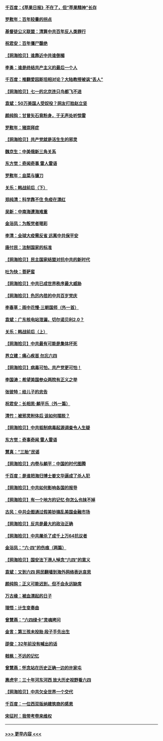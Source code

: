 #### [千百度：《苹果日报》不在了，但“苹果精神”长存](../pages/nsc993/n13046703.md?t=06252301) 
#### [罗慰年：百年较量的拐点](../pages/nsc993/n13046542.md?t=06252301) 
#### [基督徒公义联盟：清算中共百年反人类罪行](../pages/nsc993/n13046499.md?t=06252301) 
#### [祝君安：百年僵尸罄绝](../pages/nsc993/n13045595.md?t=06252301) 
#### [【网海拾贝】谁靠近中共谁倒楣](../pages/nsc993/n13044667.md?t=06252301) 
#### [李勇：谁是终结共产主义的最后一个人](../pages/nsc993/n13044397.md?t=06252301) 
#### [千百度：推翻爱因斯坦相对论？大陆教授被讽“丢人”](../pages/nsc993/n13043908.md?t=06252301) 
#### [【网海拾贝】七一的北京连只鸟都飞不进](../pages/nsc993/n13041377.md?t=06252301) 
#### [袁斌：50万美国人受奴役？网友打脸赵立坚](../pages/nsc993/n13041330.md?t=06252301) 
#### [颜纯钩：甘冒矢石竟粉身，于无声处听惊雷](../pages/nsc993/n13041140.md?t=06252301) 
#### [罗慰年：猪崇拜症](../pages/nsc993/n13041071.md?t=06252301) 
#### [【网海拾贝】共产党就是活生生的邪灵](../pages/nsc993/n13036627.md?t=06252301) 
#### [魏京生：中美俄新三角关系](../pages/nsc993/n13035986.md?t=06252301) 
#### [东方觉：奇闻奇事 雷人雷语](../pages/nsc993/n13035878.md?t=06252301) 
#### [罗慰年：韭菜与镰刀](../pages/nsc993/n13034374.md?t=06252301) 
#### [关乐：韩战前后（下）](../pages/nsc993/n13034113.md?t=06252301) 
#### [郑纯清：科学靠不住 免疫在漂红](../pages/nsc993/n13034093.md?t=06252301) 
#### [吴新：中南海遭海难重](../pages/nsc993/n13034084.md?t=06252301) 
#### [金浴凤：为叛党者喝彩](../pages/nsc993/n13034058.md?t=06252301) 
#### [李清：全球大疫需反省 远离中共保平安](../pages/nsc993/n13033784.md?t=06252301) 
#### [唐付民：法制国家的标准](../pages/nsc993/n13032944.md?t=06252301) 
#### [【网海拾贝】民主国家结盟对抗中共的新时代](../pages/nsc993/n13031717.md?t=06252301) 
#### [吐为快：菩萨蛮](../pages/nsc993/n13030033.md?t=06252301) 
#### [【网海拾贝】中共已成世界秩序最大威胁](../pages/nsc993/n13028138.md?t=06252301) 
#### [【网海拾贝】色厉内荏的中共百岁党庆](../pages/nsc993/n13025582.md?t=06252301) 
#### [李春草：雨中花慢‧三朝国师（外一首）](../pages/nsc993/n13025567.md?t=06252301) 
#### [袁斌：广东核电站泄漏，切尔诺贝利2.0？](../pages/nsc993/n13025475.md?t=06252301) 
#### [关乐：韩战前后（上）](../pages/nsc993/n13025387.md?t=06252301) 
#### [【网海拾贝】中共最有可能是集体坏死](../pages/nsc993/n13023101.md?t=06252301) 
#### [界立建：痛心疾首 勿忘六四](../pages/nsc993/n13022339.md?t=06252301) 
#### [【网海拾贝】病毒可怕，共产党更可怕！](../pages/nsc993/n13020728.md?t=06252301) 
#### [李国涛：希望美国参众两院有正义之举](../pages/nsc993/n13020674.md?t=06252301) 
#### [张彼特：给儿子的忠告](../pages/nsc993/n13018934.md?t=06252301) 
#### [祝君安：长相思‧躺平乐（外一篇）](../pages/nsc993/n13018923.md?t=06252301) 
#### [清竹：被邪灵附体后 该如何摆脱？](../pages/nsc993/n13018877.md?t=06252301) 
#### [【网海拾贝】中共抵制病毒起源调查令人生疑](../pages/nsc993/n13017785.md?t=06252301) 
#### [东方觉：奇事奇闻 雷人雷语](../pages/nsc993/n13017577.md?t=06252301) 
#### [慧真：“三胎”民谣](../pages/nsc993/n13017394.md?t=06252301) 
#### [【网海拾贝】内卷与躺平：中国的时代图腾](../pages/nsc993/n13016128.md?t=06252301) 
#### [千百度：是谁把海归博士姜文华逼成了杀人犯](../pages/nsc993/n13015218.md?t=06252301) 
#### [【网海拾贝】中共如何影响各国的报导](../pages/nsc993/n13012599.md?t=06252301) 
#### [【网海拾贝】有一个地方的记忆 你怎么也抹不掉](../pages/nsc993/n13009802.md?t=06252301) 
#### [古风：中共企图通过假美钞搞乱美国金融市场](../pages/nsc993/n13009626.md?t=06252301) 
#### [【网海拾贝】反共是最大的政治正确](../pages/nsc993/n13007051.md?t=06252301) 
#### [【网海拾贝】中共屠杀了成千上万64抗议者](../pages/nsc993/n13002713.md?t=06252301) 
#### [金浴凤：“六·四”的伤痕（两篇）](../pages/nsc993/n13001719.md?t=06252301) 
#### [【网海拾贝】国安法下港人悼念“六四”的意义](../pages/nsc993/n13001039.md?t=06252301) 
#### [袁斌：又到六四 网民翻墙到海外网络表达哀思](../pages/nsc993/n13000995.md?t=06252301) 
#### [颜纯钩：正义可能迟到，但不会永远缺席](../pages/nsc993/n13000920.md?t=06252301) 
#### [万古缘：被血漂起的日子](../pages/nsc993/n13000914.md?t=06252301) 
#### [理悟：计生变奏曲](../pages/nsc993/n13000414.md?t=06252301) 
#### [曾慧燕：“六四绿卡”灵魂拷问](../pages/nsc993/n13000277.md?t=06252301) 
#### [金言：第三孩未投胎 段子手先出生](../pages/nsc993/n13000215.md?t=06252301) 
#### [邵俊：32年前没有喊出的话](../pages/nsc993/n13000181.md?t=06252301) 
#### [戟枫：不远的记忆](../pages/nsc993/n13000121.md?t=06252301) 
#### [曾慧燕：怀念站在历史正确一边的许家屯](../pages/nsc993/n13000073.md?t=06252301) 
#### [惠虎宇：三十年河东河西 放大历史视野看六四](../pages/nsc993/n13000018.md?t=06252301) 
#### [【网海拾贝】中共欠全世界一个交代](../pages/nsc993/n12998706.md?t=06252301) 
#### [千百度：一位西双版纳建筑商的感恩](../pages/nsc993/n12998487.md?t=06252301) 
#### [宋征时：我带考卷来维权](../pages/nsc993/n12994088.md?t=06252301) 

----
#### [ >>> 更早内容 <<< ](../indexes/nsc993-earlier.md)
